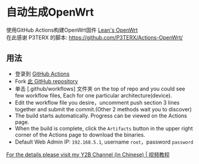 # 自动生成OpenWrt

使用GitHub Actions构建OpenWrt固件 [Lean's OpenWrt](https://github.com/coolsnowwolf/lede)  
在此感谢 P3TERX 的脚本: https://github.com/P3TERX/Actions-OpenWrt/

## 用法

- 登录到 [GitHub Actions](https://github.com/features/actions/signup)
- Fork [此 GitHub repository](https://github.com/esirplayground/AutoBuild-OpenWrt)
- 单击 [.github/workflows] 文件夹 on the top of repo and you could see few workflow files, Each for one particular architecture(device).
- Edit the workflow file you desire，uncomment push section 3 lines together and submit the commit.(Other 2 methods wait you to discover)
- The build starts automatically. Progress can be viewed on the Actions page.
- When the build is complete, click the `Artifacts` button in the upper right corner of the Actions page to download the binaries.
- Default Web Admin IP: `192.168.5.1`, username `root`，password `password`

[For the details please visit my Y2B Channel (in Chinese) | 视频教程](https://www.youtube.com/c/esirplayground)
